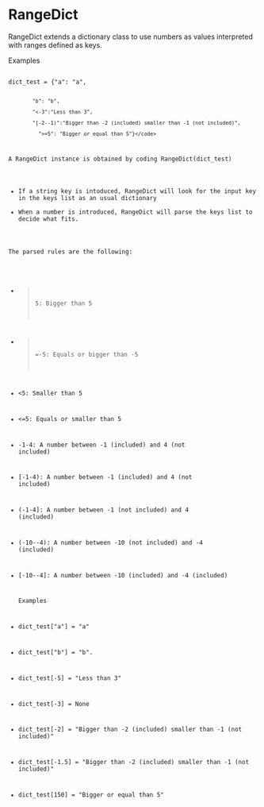 # RangeDict

RangeDict extends a dictionary class to use numbers as values interpreted with ranges defined as keys.

Examples


<code>
dict_test = {"a": "a", 
             
            "b": "b",
  
            "<-3":"Less than 3",
              
            "[-2--1)":"Bigger than -2 (included) smaller than -1 (not included)",
              
              ">=5": "Bigger or equal than 5"}</code>
  
  
A RangeDict instance is obtained by coding RangeDict(dict_test)  
  
- If a string key is intoduced, RangeDict will look for the input key in the keys list as an usual dictionary 
- When a number is introduced, RangeDict will parse the keys list to decide what fits.
 
The parsed rules are the following:
- >5: Bigger than 5
- >=-5: Equals or bigger than -5
- <5: Smaller than 5
- <=5: Equals or smaller than 5
- -1-4: A number between -1 (included) and 4 (not included) 
- [-1-4): A number between -1 (included) and 4 (not included) 
- (-1-4]: A number between -1 (not included) and 4 (included) 
- (-10--4): A number between -10 (not included) and -4 (included) 
- [-10--4]: A number between -10 (included) and -4 (included) 
  
  Examples
  
- dict_test["a"] = "a"
-  dict_test["b"] = "b". 
- dict_test[-5] = "Less than 3"
- dict_test[-3] = None
- dict_test[-2] = "Bigger than -2 (included) smaller than -1 (not included)"
- dict_test[-1.5] = "Bigger than -2 (included) smaller than -1 (not included)"
- dict_test[150] = "Bigger or equal than 5"
  
  
    
    
